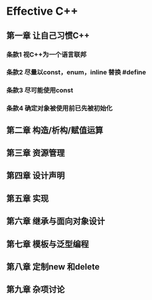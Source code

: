 # Effective C++



## 第一章 让自己习惯C++

### 条款1 视C++为一个语言联邦

### 条款2 尽量以const，enum，inline 替换 #define

### 条款3 尽可能使用const

### 条款4 确定对象被使用前已先被初始化



## 第二章 构造/析构/赋值运算

## 第三章 资源管理

## 第四章 设计声明

## 第五章 实现

## 第六章 继承与面向对象设计

## 第七章 模板与泛型编程

## 第八章 定制new 和delete

## 第九章 杂项讨论